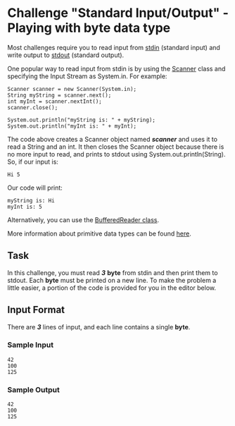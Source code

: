 # Challenge "Standard Input/Output" - Playing with byte data type

Most challenges require you to read input from 
<a href="https://en.wikipedia.org/wiki/Standard_streams#Standard_input_.28stdin.29">stdin</a>
(standard input) and write output to
<a href="https://en.wikipedia.org/wiki/Standard_streams#Standard_output_.28stdout.29">stdout</a> 
(standard output).

One popular way to read input from stdin is by using the 
<a href="https://docs.oracle.com/javase/8/docs/api/java/util/Scanner.html">Scanner</a>
class and specifying the Input Stream as 
System.in. For example:

```
Scanner scanner = new Scanner(System.in);
String myString = scanner.next();
int myInt = scanner.nextInt();
scanner.close();

System.out.println("myString is: " + myString);
System.out.println("myInt is: " + myInt);
```

The code above creates a Scanner object named **_scanner_** and uses it 
to read a String and an int. It then closes the Scanner object because 
there is no more input to read, and prints to stdout using 
System.out.println(String). So, if our input is:

```
Hi 5
```

Our code will print:

```
myString is: Hi
myInt is: 5
```

Alternatively, you can use the 
<a href="https://docs.oracle.com/javase/8/docs/api/java/io/BufferedReader.html">BufferedReader class</a>.

More information about primitive data types can be found
[here](https://docs.oracle.com/en/java/javase/17/docs/api/java.compiler/javax/lang/model/type/PrimitiveType.html).


## Task

In this challenge, you must read **_3_** **byte** from stdin and then print 
them to stdout. Each **byte** must be printed on a new line. 
To make the problem a little easier, a portion of the code is provided 
for you in the editor below.

## Input Format

There are **_3_** lines of input, and each line contains a single **byte**.

### Sample Input

```
42
100
125
```

### Sample Output

```
42
100
125
```